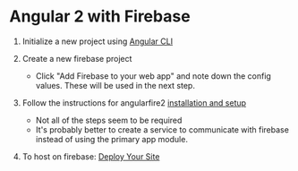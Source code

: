 # Angular 2 with Firebase

1. Initialize a new project using [Angular CLI](https://cli.angular.io/)

1. Create a new firebase project
    - Click "Add Firebase to your web app" and note down the config values. These will be used in the next step.

1. Follow the instructions for angularfire2 [installation and setup](https://github.com/angular/angularfire2/blob/master/docs/1-install-and-setup.md)
    - Not all of the steps seem to be required
    - It's probably better to create a service to communicate with firebase instead of using the primary app module.

1. To host on firebase: [Deploy Your Site](https://firebase.google.com/docs/hosting/deploying)
